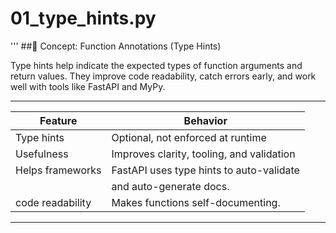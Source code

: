 # 01_type_hints.py
'''
##🎯 Concept: Function Annotations (Type Hints)

Type hints help indicate the expected types of function arguments and return values.
They improve code readability, catch errors early, and work well with tools like FastAPI and MyPy.

---
| Feature             | Behavior                                  |
| ------------------- | ----------------------------------------- |
| Type hints          | Optional, not enforced at runtime         |
| Usefulness          | Improves clarity, tooling, and validation |
| Helps frameworks    | FastAPI uses type hints to auto-validate  |
|                     | and auto-generate docs.                   |
|code readability     | Makes functions self-documenting.         |
---
